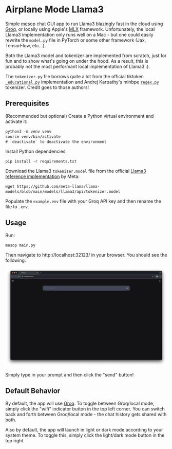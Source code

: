 # Airplane Mode Llama3

Simple [mesop](https://google.github.io/mesop/) chat GUI app to run Llama3 blazingly fast in the cloud using [Groq](https://console.groq.com/docs/overview), or locally using Apple's [MLX](https://ml-explore.github.io/mlx/build/html/index.html) framework. Unfortunately, the local Llama3 implementation only runs well on a Mac - but one could easily rewrite the `model.py` file in PyTorch or some other framework (Jax, TensorFlow, etc...).

Both the Llama3 model and tokenizer are implemented from scratch, just for fun and to show what's going on under the hood. As a result, this is probably not the most performant local implementation of Llama3 :).

The `tokenizer.py` file borrows quite a lot from the official tiktoken [`_educational.py`](https://github.com/openai/tiktoken/blob/main/tiktoken/_educational.py) implementation and Andrej Karpathy's minbpe [`regex.py`](https://github.com/karpathy/minbpe/blob/master/minbpe/regex.py) tokenizer. Credit goes to those authors!

## Prerequisites

(Recommended but optional) Create a Python virtual environment and activate it:

```
python3 -m venv venv
source venv/bin/activate
# `deactivate` to deactivate the environment
```

Install Python dependencies:

```
pip install -r requirements.txt
```

Download the Llama3 `tokenizer.model` file from the official [Llama3 reference implementation](https://github.com/meta-llama/llama-models/tree/main/models/llama3) by Meta:

```
wget https://github.com/meta-llama/llama-models/blob/main/models/llama3/api/tokenizer.model
```

Populate the `example.env` file with your Groq API key and then rename the file to `.env`.

## Usage

Run:

```
mesop main.py
```

Then navigate to http://localhost:32123/ in your browser. You should see the following:

![GUI Sample](./assets/gui_sample.png)

Simply type in your prompt and then click the "send" button!

## Default Behavior

By default, the app will use [Groq](https://console.groq.com/docs/overview). To toggle between Groq/local mode, simply click the "wifi" indicator button in the top left corner. You can switch back and forth between Groq/local mode - the chat history gets shared with both.

Also by default, the app will launch in light or dark mode according to your system theme. To toggle this, simply click the light/dark mode button in the top right.